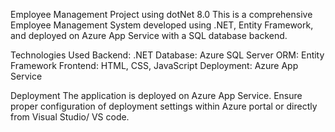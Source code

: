 Employee Management Project using dotNet 8.0
This is a comprehensive Employee Management System developed using .NET, Entity Framework, and deployed on Azure App Service with a SQL database backend.

Technologies Used
Backend: .NET 
Database: Azure SQL Server
ORM: Entity Framework
Frontend: HTML, CSS, JavaScript
Deployment: Azure App Service

Deployment
The application is deployed on Azure App Service. Ensure proper configuration of deployment settings within Azure portal or directly from Visual Studio/ VS code.
